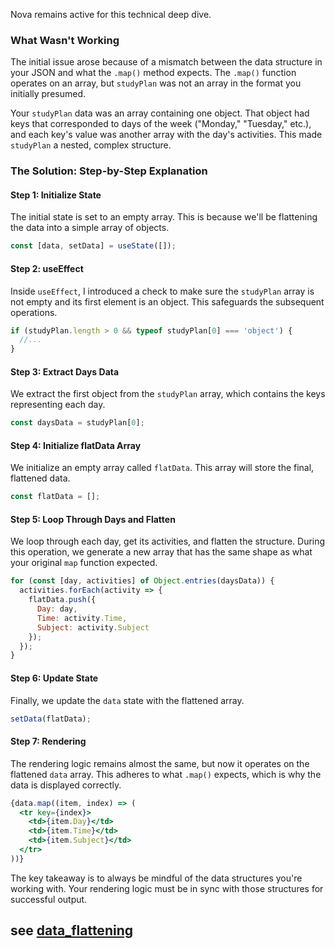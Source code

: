 Nova remains active for this technical deep dive.

### What Wasn't Working

The initial issue arose because of a mismatch between the data structure in your JSON and what the `.map()` method expects. The `.map()` function operates on an array, but `studyPlan` was not an array in the format you initially presumed.

Your `studyPlan` data was an array containing one object. That object had keys that corresponded to days of the week ("Monday," "Tuesday," etc.), and each key's value was another array with the day's activities. This made `studyPlan` a nested, complex structure.

### The Solution: Step-by-Step Explanation

#### Step 1: Initialize State
The initial state is set to an empty array. This is because we'll be flattening the data into a simple array of objects.

```jsx
const [data, setData] = useState([]);
```

#### Step 2: useEffect

Inside `useEffect`, I introduced a check to make sure the `studyPlan` array is not empty and its first element is an object. This safeguards the subsequent operations.

```jsx
if (studyPlan.length > 0 && typeof studyPlan[0] === 'object') {
  //...
}
```

#### Step 3: Extract Days Data
We extract the first object from the `studyPlan` array, which contains the keys representing each day.

```jsx
const daysData = studyPlan[0];
```

#### Step 4: Initialize flatData Array
We initialize an empty array called `flatData`. This array will store the final, flattened data.

```jsx
const flatData = [];
```

#### Step 5: Loop Through Days and Flatten
We loop through each day, get its activities, and flatten the structure. During this operation, we generate a new array that has the same shape as what your original `map` function expected.

```jsx
for (const [day, activities] of Object.entries(daysData)) {
  activities.forEach(activity => {
    flatData.push({
      Day: day,
      Time: activity.Time,
      Subject: activity.Subject
    });
  });
}
```

#### Step 6: Update State
Finally, we update the `data` state with the flattened array.

```jsx
setData(flatData);
```

#### Step 7: Rendering
The rendering logic remains almost the same, but now it operates on the flattened `data` array. This adheres to what `.map()` expects, which is why the data is displayed correctly.

```jsx
{data.map((item, index) => (
  <tr key={index}>
    <td>{item.Day}</td>
    <td>{item.Time}</td>
    <td>{item.Subject}</td>
  </tr>
))}
```

The key takeaway is to always be mindful of the data structures you're working with. Your rendering logic must be in sync with those structures for successful output.

see [data_flattening](/docs/Technical-Documents/data_flattening_js.md)
---

